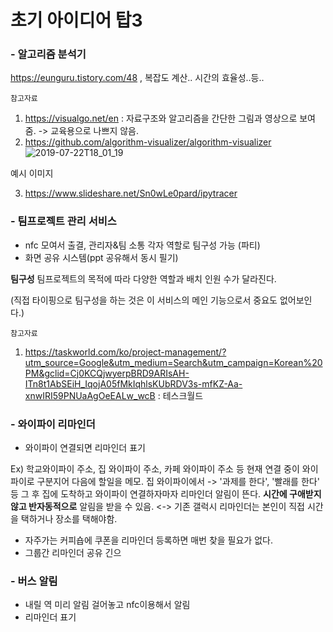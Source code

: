 # 초기 아이디어 탑3
### - 알고리즘 분석기
 https://eunguru.tistory.com/48 , 복잡도 계산.. 시간의 효율성..등..

`참고자료`

1) https://visualgo.net/en  : 자료구조와 알고리즘을 간단한 그림과 영상으로 보여줌. -> 교육용으로 나쁘지 않음.
2) https://github.com/algorithm-visualizer/algorithm-visualizer
![2019-07-22T18_01_19](https://user-images.githubusercontent.com/31847834/61766437-cf7df800-ae1b-11e9-9901-b405475e20c0.png)

예시 이미지

3) https://www.slideshare.net/Sn0wLe0pard/ipytracer

### - 팀프로젝트 관리 서비스
 - nfc 모여서 출결, 관리자&팀 소통
각자 역할로 팀구성 가능 (파티)
 - 화면 공유 시스템(ppt 공유해서 동시 필기)

**팀구성** 팀프로젝트의 목적에 따라 다양한 역할과 배치 인원 수가 달라진다. 

(직접 타이핑으로 팀구성을 하는 것은 이 서비스의 메인 기능으로서 중요도 없어보인다.)

`참고자료`

1) https://taskworld.com/ko/project-management/?utm_source=Google&utm_medium=Search&utm_campaign=Korean%20PM&gclid=Cj0KCQjwyerpBRD9ARIsAH-ITn8t1AbSEiH_IqojA05fMkIqhlsKUbRDV3s-mfKZ-Aa-xnwIRI59PNUaAgOeEALw_wcB : 테스크월드


### - 와이파이 리마인더

- 와이파이 연결되면 리마인더 표기

Ex) 학교와이파이 주소, 집 와이파이 주소, 카페 와이파이 주소 등 현재 연결 중이 와이파이로 구분지어 다음에 할일을 메모.
집 와이파이에서 -> '과제를 한다', '빨래를 한다' 등 그 후 집에 도착하고 와이파이 연결하자마자 리마인더 알림이 뜬다. **시간에 구애받지않고 반자동적으로** 알림을 받을 수 있음.
<-> 기존 갤럭시 리마인더는 본인이 직접 시간을 택하거나 장소를 택해야함.

- 자주가는 커피숍에 쿠폰을 리마인더 등록하면 매번 찾을 필요가 없다.
- 그룹간 리마인더 공유 긴으


### - 버스 알림

- 내릴 역 미리 알림 걸어놓고 nfc이용해서 알림
- 리마인더 표기
